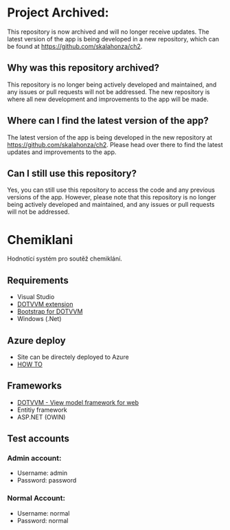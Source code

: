 # Project Archived:
This repository is now archived and will no longer receive updates. The latest version of the app is being developed in a new repository, which can be found at https://github.com/skalahonza/ch2.

## Why was this repository archived?
This repository is no longer being actively developed and maintained, and any issues or pull requests will not be addressed. The new repository is where all new development and improvements to the app will be made.

## Where can I find the latest version of the app?
The latest version of the app is being developed in the new repository at https://github.com/skalahonza/ch2. Please head over there to find the latest updates and improvements to the app.

## Can I still use this repository?
Yes, you can still use this repository to access the code and any previous versions of the app. However, please note that this repository is no longer being actively developed and maintained, and any issues or pull requests will not be addressed.

# Chemiklani
Hodnotící systém pro soutěž chemiklání.

## Requirements
* Visual Studio
* <a href="https://www.dotvvm.com/install">DOTVVM extension</a>
* <a href="https://www.dotvvm.com/landing/bootstrap-for-dotvvm">Bootstrap for DOTVVM</a>
* Windows (.Net)

## Azure deploy
* Site can be directely deployed to Azure
* <a href="https://docs.microsoft.com/en-us/azure/app-service-web/app-service-web-get-started-dotnet">HOW TO</a>

## Frameworks
* <a href="https://www.dotvvm.com/">DOTVVM - View model framework for web</a>
* Entitiy framework
* ASP.NET (OWIN)

## Test accounts
### Admin account:
* Username: admin
* Password: password
### Normal Account:
* Username: normal
* Password: normal
